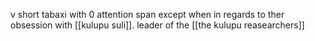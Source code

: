 v short tabaxi with 0 attention span except when in regards to ther obsession with [[kulupu suli]].  leader of the [[the kulupu reasearchers]]